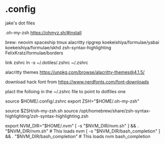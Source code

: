 # .config

jake's dot files

.oh-my-zsh
https://ohmyz.sh/#install

brew:
neovim
spaceship
tmux
alacritty
ripgrep
koekeishiya/formulae/yabai
koekeishiya/formulae/skhd
zsh-syntax-highlighting
FelixKratz/formulae/borders

link zshrc
ln -s ~/.dotiles/.zshrc ~/.zshrc

alacritty themes
https://unpkg.com/browse/alacritty-themes@4.1.5/

download hack font from
https://www.nerdfonts.com/font-downloads

plact the folloing in the ~/.zshrc file to point to dotfiles one

source $HOME/.config/.zshrc
export ZSH="$HOME/.oh-my-zsh"

source $ZSH/oh-my-zsh.sh
source /opt/homebrew/share/zsh-syntax-highlighting/zsh-syntax-highlighting.zsh

export NVM_DIR="$HOME/.nvm"
[ -s "$NVM_DIR/nvm.sh" ] && \. "$NVM_DIR/nvm.sh"  # This loads nvm
[ -s "$NVM_DIR/bash_completion" ] && \. "$NVM_DIR/bash_completion" # This loads nvm bash_completion

